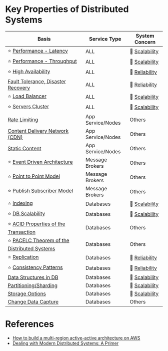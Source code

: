 
# Key Properties of Distributed Systems

| Basis                                                                                                  | Service Type      | System Concern                         |
|--------------------------------------------------------------------------------------------------------|-------------------|----------------------------------------|
| :star: [Performance - Latency](Scalability/Latency.md)                                                 | ALL               | :rocket: [Scalability](Scalability)    |
| :star: [Performance - Throughput](Scalability/Throughput.md)                                           | ALL               | :rocket: [Scalability](Scalability)    |
| :star: [High Availability](Reliability/HighAvailability.md)                                            | ALL               | :handshake: [Reliability](Reliability) |
| [Fault Tolerance, Disaster Recovery](Reliability/FaultTolerance.md)                                    | ALL               | :handshake: [Reliability](Reliability) |
| :star: [Load Balancer](LoadBalancer.md)                                                                | ALL               | :rocket: [Scalability](Scalability)    |
| :star: [Servers Cluster](Scalability/ServersCluster.md)                                                | ALL               | :rocket: [Scalability](Scalability)    |
| [Rate Limiting](../0_HLDUseCasesProblems/RateLimiterAPI/Readme.md)                                     | App Service/Nodes | Others                                 |
| [Content Delivery Network (CDN)](CDNs/CDNs.md)                                                         | App Service/Nodes | Others                                 |
| [Static Content](CDNs/StaticContent.md)                                                                | App Service/Nodes | Others                                 |
| :star: [Event Driven Architecture](../4_MessageBrokersEDA/EventDrivenArchitecture/Readme.md)           | Message Brokers   | Others                                 |
| :star: [Point to Point Model](../4_MessageBrokersEDA/EventDrivenArchitecture/PointToPointModel.md)     | Message Brokers   | Others                                 |
| :star: [Publish Subscriber Model](../4_MessageBrokersEDA/EventDrivenArchitecture/PubSubModel.md)       | Message Brokers   | Others                                 |
| :star: [Indexing](../3_DatabaseServices/5_DataStructuresUsedInDB/Indexing/Readme.md)                     | Databases         | :rocket: [Scalability](Scalability)    |
| :star: [DB Scalability](../3_DatabaseServices/ScalabilityDB.md)                                        | Databases         | :rocket: [Scalability](Scalability)    |
| :star: [ACID Properties of the Transaction](../3_DatabaseServices/1_ACIDTransactions/Readme.md)          | Databases         | Others                                 |
| :star: [PACELC Theorem of the Distributed Systems](../3_DatabaseServices/2_CAP&PACELCTheorems/Readme.md) | Databases         | Others                                 |
| :star: [Replication](../3_DatabaseServices/4_Consistency&Replication/Replication.md)                     | Databases         | :handshake: [Reliability](Reliability) |
| :star: [Consistency Patterns](../3_DatabaseServices/4_Consistency&Replication/Readme.md)                 | Databases         | :handshake: [Reliability](Reliability) |
| [Data Structures in DB](../3_DatabaseServices/5_DataStructuresUsedInDB/Readme.md)                        | Databases         | :rocket: [Scalability](Scalability)    |
| [Partitioning/Sharding](../3_DatabaseServices/3_PartitioningSharding/Readme.md)                          | Databases         | :rocket: [Scalability](Scalability)    |
| [Storage Options](../11_FileStorageServicesHDFS/StorageOptions.md)                                     | Databases         | :rocket: [Scalability](Scalability)    |
| [Change Data Capture](../3_DatabaseServices/Others/ChangeDataCapture/Readme.md)                               | Databases         | Others                                 |

# References
- [How to build a multi-region active-active architecture on AWS](https://acloudguru.com/blog/engineering/why-and-how-do-we-build-a-multi-region-active-active-architecture)
- [Dealing with Modern Distributed Systems: A Primer](https://thinkingoutcloud.org/2021/01/19/dealing-with-modern-distributed-systems-a-primer/)


